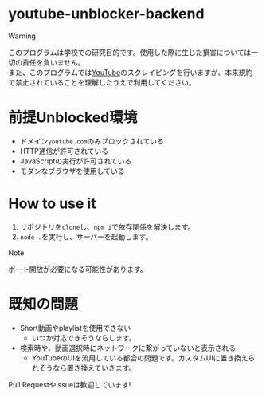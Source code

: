 # youtube-unblocker-backend

> [!warning]
> このプログラムは学校での研究目的です。使用した際に生じた損害については一切の責任を負いません。  
> また、このプログラムでは[YouTube](https://www.youtube.com)のスクレイピングを行いますが、本来規約で禁止されていることを理解したうえで利用してください。  

# 前提Unblocked環境
- ドメイン`youtube.com`のみブロックされている
- HTTP通信が許可されている
- JavaScriptの実行が許可されている
- モダンなブラウザを使用している

# How to use it
1. リポジトリを`clone`し、`npm i`で依存関係を解決します。
2. `node .`を実行し、サーバーを起動します。

> [!note]
> ポート開放が必要になる可能性があります。

# 既知の問題
- Short動画やplaylistを使用できない
  - いつか対応できそうならします。
- 検索時や、動画選択時にネットワークに繋がっていないと表示される
  - YouTubeのUIを流用している都合の問題です。カスタムUIに置き換えられそうなら置き換えていきます。

Pull Requestやissueは歓迎しています!
